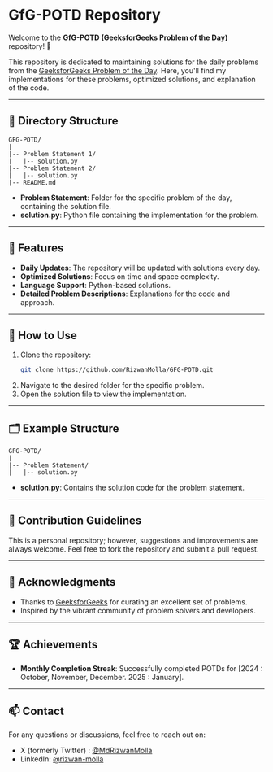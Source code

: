 # GfG-POTD Repository

Welcome to the **GfG-POTD (GeeksforGeeks Problem of the Day)** repository! 🎯

This repository is dedicated to maintaining solutions for the daily problems from the [GeeksforGeeks Problem of the Day](https://www.geeksforgeeks.org/problem-of-the-day). Here, you'll find my implementations for these problems, optimized solutions, and explanation of the code.
 
---

## 📂 Directory Structure

```
GFG-POTD/
|
|-- Problem Statement 1/
|   |-- solution.py
|-- Problem Statement 2/
|   |-- solution.py
|-- README.md
```

- **Problem Statement**: Folder for the specific problem of the day, containing the solution file.
- **solution.py**: Python file containing the implementation for the problem.

---

## 🚀 Features

- **Daily Updates**: The repository will be updated with solutions every day.
- **Optimized Solutions**: Focus on time and space complexity.
- **Language Support**:  Python-based solutions.
- **Detailed Problem Descriptions**:  Explanations for the code and approach.

---

## 🔧 How to Use

1. Clone the repository:
    ```bash
    git clone https://github.com/RizwanMolla/GFG-POTD.git
    ```
2. Navigate to the desired folder for the specific problem.
3. Open the solution file to view the implementation.

---

## 🗂️ Example Structure

```
GFG-POTD/
|
|-- Problem Statement/
|   |-- solution.py
```

- **solution.py**: Contains the solution code for the problem statement.

---

## 📝 Contribution Guidelines

This is a personal repository; however, suggestions and improvements are always welcome. Feel free to fork the repository and submit a pull request.

---

## 🌟 Acknowledgments

- Thanks to [GeeksforGeeks](https://www.geeksforgeeks.org/) for curating an excellent set of problems.
- Inspired by the vibrant community of problem solvers and developers.

---

## 🏆 Achievements

- **Monthly Completion Streak**: Successfully completed POTDs for [2024 : October, November, December. 2025 : January].

---

## 📫 Contact

For any questions or discussions, feel free to reach out on:
- X (formerly Twitter) : [@MdRizwanMolla](https://x.com/MdRizwanMolla)
- LinkedIn: [@rizwan-molla](https://www.linkedin.com/in/rizwan-molla/)
